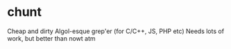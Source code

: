 # chunt
Cheap and dirty Algol-esque grep'er (for C/C++, JS, PHP etc)
Needs lots of work, but better than nowt atm
